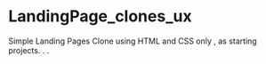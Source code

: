 # LandingPage_clones_ux
Simple Landing Pages Clone using HTML and CSS only , as starting projects. . . 
